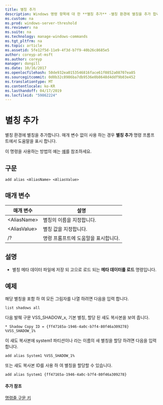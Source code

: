 ```yaml
---
title: 별칭 추가
description: Windows 명령 항목에 대 한 **별칭 추가** -별칭 환경에 별칭을 추가 합니다.
ms.custom: na
ms.prod: windows-server-threshold
ms.reviewer: na
ms.suite: na
ms.technology: manage-windows-commands
ms.tgt_pltfrm: na
ms.topic: article
ms.assetid: 5fe12f5d-11e9-4f3d-b7f9-40b26c8685e5
author: coreyp-at-msft
ms.author: coreyp
manager: dongill
ms.date: 10/16/2017
ms.openlocfilehash: 50de932ea0153546816face61f0852a08707ea85
ms.sourcegitcommit: 0d0b32c8986ba7db9536e0b8648d4ddf9b03e452
ms.translationtype: MT
ms.contentlocale: ko-KR
ms.lasthandoff: 04/17/2019
ms.locfileid: "59862224"
---
```

# <a name="add-alias"></a>별칭 추가



별칭 환경에 별칭을 추가합니다. 매개 변수 없이 사용 하는 경우 **별칭 추가** 명령 프롬프트에서 도움말을 표시 합니다.

이 명령을 사용하는 방법의 예는 [예](#BKMK_examples)를 참조하세요.

## <a name="syntax"></a>구문

```
add alias <AliasName> <AliasValue>
```

## <a name="parameters"></a>매개 변수

|매개 변수|설명|
|---------|-----------|
|\<AliasName>|별칭의 이름을 지정합니다.|
|\<AliasValue>|별칭 값을 지정합니다.|
|/?|명령 프롬프트에 도움말을 표시합니다.|

## <a name="remarks"></a>설명

-   별칭 메타 데이터 파일에 저장 되 고으로 로드 되는 **메타 데이터를 로드** 명령입니다.

## <a name="BKMK_examples"></a>예제

해당 별칭을 포함 하 여 모든 그림자를 나열 하려면 다음을 입력 합니다.
```
list shadows all
```
다음 발췌 구문 VSS_SHADOW_x, 기본 별칭, 할당 된 섀도 복사본을 보여 줍니다.
```
* Shadow Copy ID = {ff47165a-1946-4a0c-b7f4-80f46a309278}
%VSS_SHADOW_1%
```
이 섀도 복사본에 system1 파티션이나 라는 이름의 새 별칭을 할당 하려면 다음을 입력 합니다.
```
add alias System1 %VSS_SHADOW_1%
```
또는 섀도 복사본 ID를 사용 하 여 별칭을 할당할 수 있습니다.
```
add alias System1 {ff47165a-1946-4a0c-b7f4-80f46a309278}
```

#### <a name="additional-references"></a>추가 참조

[명령줄 구문 키](command-line-syntax-key.md)